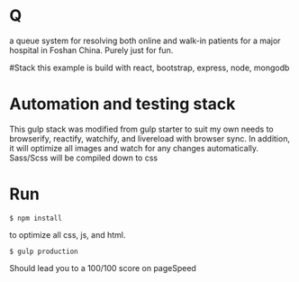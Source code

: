 # Q
a queue system for resolving both online and walk-in patients for a major hospital in Foshan China. Purely just for fun.

#Stack
this example is build with react, bootstrap, express, node, mongodb

# Automation and testing stack
This gulp stack was modified from gulp starter to suit my own needs to browserify, reactify, watchify, and livereload with browser sync. In addition, it will optimize all images and watch for any changes automatically. Sass/Scss will be compiled down to css


# Run

```
$ npm install
```

to optimize all css, js, and html.
```
$ gulp production
```
Should lead you to a 100/100 score on pageSpeed
